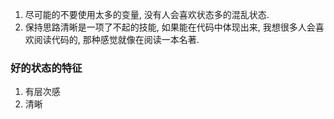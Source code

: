 1. 尽可能的不要使用太多的变量, 没有人会喜欢状态多的混乱状态.
2. 保持思路清晰是一项了不起的技能, 如果能在代码中体现出来, 我想很多人会喜欢阅读代码的, 那种感觉就像在阅读一本名著.

### 好的状态的特征
1. 有层次感
2. 清晰
